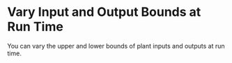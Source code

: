 # **Vary Input and Output Bounds at Run Time**

You can vary the upper and lower bounds of plant inputs and outputs at run time.
